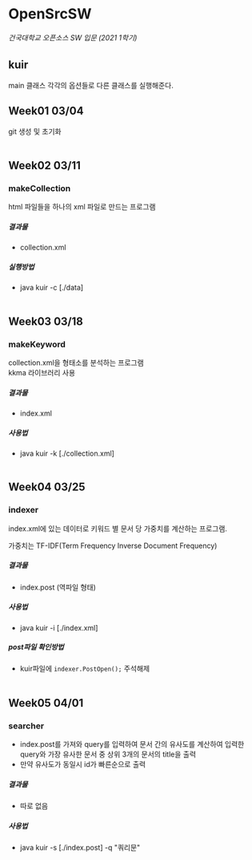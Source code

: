 # OpenSrcSW

###### 건국대학교 오픈소스 SW 입문 (2021 1학기) 

## kuir 
main 클래스 각각의 옵션들로 다른 클래스를 실행해준다.
<br/>

## Week01 03/04
git 생성 및 초기화
<br/><br/>

## Week02 03/11
### makeCollection 
html 파일들을 하나의 xml 파일로 만드는 프로그램
##### 결과물
- collection.xml
##### 실행방법
-  java kuir -c [./data]
<br/><br/>
   

## Week03 03/18
### makeKeyword
collection.xml을 형태소를 분석하는 프로그램 <br/>
kkma 라이브러리 사용
##### 결과물
- index.xml
##### 사용법
- java kuir -k [./collection.xml]
<br/><br/>
  

## Week04 03/25
### indexer
index.xml에 있는 데이터로 키워드 별 문서 당 가중치를 계산하는 프로그램.

가중치는 TF-IDF(Term Frequency Inverse Document Frequency)
##### 결과물
- index.post (역파일 형태)
##### 사용법
- java kuir -i [./index.xml]
##### post파일 확인방법
- kuir파일에 `indexer.PostOpen();` 주석해제
<br/><br/>

 
## Week05 04/01
### searcher
- index.post를 가져와 query를 입력하여 문서 간의 유사도를 계산하여 입력한 query와 가장 유사한 문서 중 상위 3개의 문서의 title을 출력
- 만약 유사도가 동일시 id가 빠른순으로 출력
##### 결과물
- 따로 없음
##### 사용법
- java kuir -s [./index.post] -q "쿼리문"
<br/><br/>
